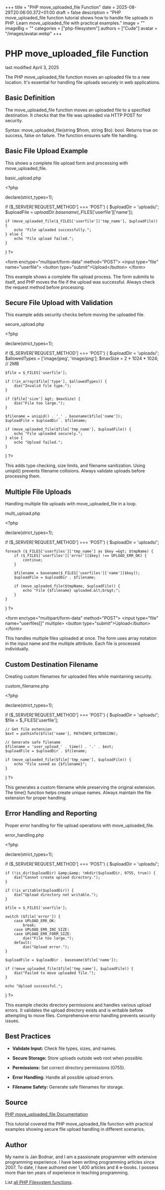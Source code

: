 +++
title = "PHP move_uploaded_file Function"
date = 2025-08-29T20:06:00.372+01:00
draft = false
description = "PHP move_uploaded_file function tutorial shows how to handle file uploads in PHP. Learn move_uploaded_file with practical examples."
image = ""
imageBig = ""
categories = ["php-filesystem"]
authors = ["Cude"]
avatar = "/images/avatar.webp"
+++

# PHP move_uploaded_file Function

last modified April 3, 2025

The PHP move_uploaded_file function moves an uploaded file to a new
location. It's essential for handling file uploads securely in web applications.

## Basic Definition

The move_uploaded_file function moves an uploaded file to a specified
destination. It checks that the file was uploaded via HTTP POST for security.

Syntax: move_uploaded_file(string $from, string $to): bool. Returns
true on success, false on failure. The function ensures safe file handling.

## Basic File Upload Example

This shows a complete file upload form and processing with move_uploaded_file.

basic_upload.php
  

&lt;?php

declare(strict_types=1);

if ($_SERVER['REQUEST_METHOD'] === 'POST') {
    $uploadDir = 'uploads/';
    $uploadFile = $uploadDir . basename($_FILES['userfile']['name']);
    
    if (move_uploaded_file($_FILES['userfile']['tmp_name'], $uploadFile)) {
        echo "File uploaded successfully.";
    } else {
        echo "File upload failed.";
    }
}
?&gt;

&lt;form enctype="multipart/form-data" method="POST"&gt;
    &lt;input type="file" name="userfile"&gt;
    &lt;button type="submit"&gt;Upload&lt;/button&gt;
&lt;/form&gt;

This example shows a complete file upload process. The form submits to itself,
and PHP moves the file if the upload was successful. Always check the request
method before processing.

## Secure File Upload with Validation

This example adds security checks before moving the uploaded file.

secure_upload.php
  

&lt;?php

declare(strict_types=1);

if ($_SERVER['REQUEST_METHOD'] === 'POST') {
    $uploadDir = 'uploads/';
    $allowedTypes = ['image/jpeg', 'image/png'];
    $maxSize = 2 * 1024 * 1024; // 2MB
    
    $file = $_FILES['userfile'];
    
    if (!in_array($file['type'], $allowedTypes)) {
        die("Invalid file type.");
    }
    
    if ($file['size'] &gt; $maxSize) {
        die("File too large.");
    }
    
    $filename = uniqid() . '_' . basename($file['name']);
    $uploadFile = $uploadDir . $filename;
    
    if (move_uploaded_file($file['tmp_name'], $uploadFile)) {
        echo "File uploaded securely.";
    } else {
        echo "Upload failed.";
    }
}
?&gt;

This adds type checking, size limits, and filename sanitization. Using uniqid()
prevents filename collisions. Always validate uploads before processing them.

## Multiple File Uploads

Handling multiple file uploads with move_uploaded_file in a loop.

multi_upload.php
  

&lt;?php

declare(strict_types=1);

if ($_SERVER['REQUEST_METHOD'] === 'POST') {
    $uploadDir = 'uploads/';
    
    foreach ($_FILES['userfiles']['tmp_name'] as $key =&gt; $tmpName) {
        if ($_FILES['userfiles']['error'][$key] !== UPLOAD_ERR_OK) {
            continue;
        }
        
        $filename = basename($_FILES['userfiles']['name'][$key]);
        $uploadFile = $uploadDir . $filename;
        
        if (move_uploaded_file($tmpName, $uploadFile)) {
            echo "File {$filename} uploaded.&lt;br&gt;";
        }
    }
}
?&gt;

&lt;form enctype="multipart/form-data" method="POST"&gt;
    &lt;input type="file" name="userfiles[]" multiple&gt;
    &lt;button type="submit"&gt;Upload&lt;/button&gt;
&lt;/form&gt;

This handles multiple files uploaded at once. The form uses array notation in the
input name and the multiple attribute. Each file is processed individually.

## Custom Destination Filename

Creating custom filenames for uploaded files while maintaining security.

custom_filename.php
  

&lt;?php

declare(strict_types=1);

if ($_SERVER['REQUEST_METHOD'] === 'POST') {
    $uploadDir = 'uploads/';
    $file = $_FILES['userfile'];
    
    // Get file extension
    $ext = pathinfo($file['name'], PATHINFO_EXTENSION);
    
    // Generate safe filename
    $filename = 'user_upload_' . time() . '.' . $ext;
    $uploadFile = $uploadDir . $filename;
    
    if (move_uploaded_file($file['tmp_name'], $uploadFile)) {
        echo "File saved as {$filename}";
    }
}
?&gt;

This generates a custom filename while preserving the original extension. The
time() function helps create unique names. Always maintain the file extension
for proper handling.

## Error Handling and Reporting

Proper error handling for file upload operations with move_uploaded_file.

error_handling.php
  

&lt;?php

declare(strict_types=1);

if ($_SERVER['REQUEST_METHOD'] === 'POST') {
    $uploadDir = 'uploads/';
    
    if (!is_dir($uploadDir) &amp;&amp; !mkdir($uploadDir, 0755, true)) {
        die("Cannot create upload directory.");
    }
    
    if (!is_writable($uploadDir)) {
        die("Upload directory not writable.");
    }
    
    $file = $_FILES['userfile'];
    
    switch ($file['error']) {
        case UPLOAD_ERR_OK:
            break;
        case UPLOAD_ERR_INI_SIZE:
        case UPLOAD_ERR_FORM_SIZE:
            die("File too large.");
        default:
            die("Upload error.");
    }
    
    $uploadFile = $uploadDir . basename($file['name']);
    
    if (!move_uploaded_file($file['tmp_name'], $uploadFile)) {
        die("Failed to move uploaded file.");
    }
    
    echo "Upload successful.";
}
?&gt;

This example checks directory permissions and handles various upload errors. It
validates the upload directory exists and is writable before attempting to move
files. Comprehensive error handling prevents security issues.

## Best Practices

- **Validate Input:** Check file types, sizes, and names.

- **Secure Storage:** Store uploads outside web root when possible.

- **Permissions:** Set correct directory permissions (0755).

- **Error Handling:** Handle all possible upload errors.

- **Filename Safety:** Generate safe filenames for storage.

## Source

[PHP move_uploaded_file Documentation](https://www.php.net/manual/en/function.move-uploaded-file.php)

This tutorial covered the PHP move_uploaded_file function with
practical examples showing secure file upload handling in different scenarios.

## Author

My name is Jan Bodnar, and I am a passionate programmer with extensive
programming experience. I have been writing programming articles since 2007.
To date, I have authored over 1,400 articles and 8 e-books. I possess more
than ten years of experience in teaching programming.

List [all PHP Filesystem functions](/php/#php-fs).